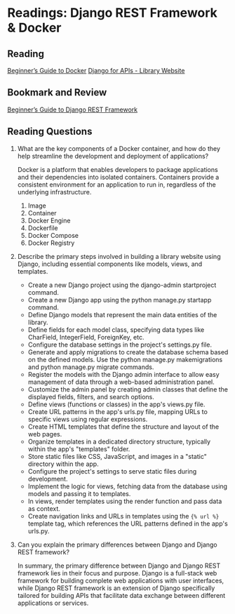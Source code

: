 # Readings: Django REST Framework & Docker

## Reading

[Beginner’s Guide to Docker](https://wsvincent.com/beginners-guide-to-docker/)
[Django for APIs - Library Website](https://djangoforapis.com/library-website-and-api/)

## Bookmark and Review

[Beginner’s Guide to Django REST Framework](https://learndjango.com/tutorials/official-django-rest-framework-tutorial-beginners)

## Reading Questions

1. What are the key components of a Docker container, and how do they help streamline the development and deployment of applications?

    Docker is a platform that enables developers to package applications and their dependencies into isolated containers. Containers provide a consistent environment for an application to run in, regardless of the underlying infrastructure.

    1. Image
    2. Container
    3. Docker Engine
    4. Dockerfile
    5. Docker Compose
    6. Docker Registry

2. Describe the primary steps involved in building a library website using Django, including essential components like models, views, and templates.

    - Create a new Django project using the django-admin startproject command.
    - Create a new Django app using the python manage.py startapp command.
    - Define Django models that represent the main data entities of the library.
    - Define fields for each model class, specifying data types like CharField, IntegerField, ForeignKey, etc.
    - Configure the database settings in the project's settings.py file.
    - Generate and apply migrations to create the database schema based on the defined models. Use the python manage.py makemigrations and python manage.py migrate commands.
    - Register the models with the Django admin interface to allow easy management of data through a web-based administration panel.
    - Customize the admin panel by creating admin classes that define the displayed fields, filters, and search options.
    - Define views (functions or classes) in the app's views.py file.
    - Create URL patterns in the app's urls.py file, mapping URLs to specific views using regular expressions.
    - Create HTML templates that define the structure and layout of the web pages.
    - Organize templates in a dedicated directory structure, typically within the app's "templates" folder.
    - Store static files like CSS, JavaScript, and images in a "static" directory within the app.
    - Configure the project's settings to serve static files during development.
    - Implement the logic for views, fetching data from the database using models and passing it to templates.
    - In views, render templates using the render function and pass data as context.
    - Create navigation links and URLs in templates using the `{% url %}` template tag, which references the URL patterns defined in the app's urls.py.

3. Can you explain the primary differences between Django and Django REST framework?

    In summary, the primary difference between Django and Django REST framework lies in their focus and purpose. Django is a full-stack web framework for building complete web applications with user interfaces, while Django REST framework is an extension of Django specifically tailored for building APIs that facilitate data exchange between different applications or services.
